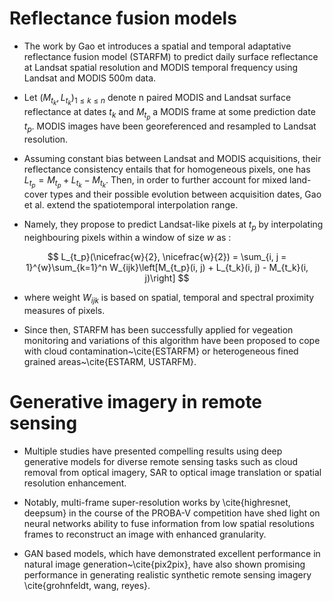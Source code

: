 # Reflectance fusion models

- The work by Gao et introduces a spatial and temporal adaptative reflectance fusion model (STARFM) to
predict daily surface reflectance at Landsat spatial resolution and MODIS temporal frequency using Landsat and MODIS 500m data.

- Let $(M_{t_k}, L_{t_k})_{1\leq k\leq n}$ denote n paired MODIS and Landsat surface reflectance at dates $t_k$ and $M_{t_p}$ a MODIS frame at some prediction date $t_p$. MODIS images have been georeferenced and resampled to Landsat resolution.

- Assuming constant bias between Landsat and MODIS acquisitions, their reflectance consistency entails that for homogeneous pixels, one has $L_{t_p} = M_{t_p} + L_{t_k} - M_{t_k}$. Then, in order to further account for mixed land-cover types and their possible evolution between acquisition dates, Gao et al. extend the spatiotemporal interpolation range.

- Namely, they propose to predict Landsat-like pixels at $t_p$ by interpolating neighbouring pixels within a window of size $w$ as :

$$
L_{t_p}(\nicefrac{w}{2}, \nicefrac{w}{2}) = \sum_{i, j = 1}^{w}\sum_{k=1}^n W_{ijk}\left[M_{t_p}(i, j) + L_{t_k}(i, j) - M_{t_k}(i, j)\right]
$$
- where weight $W_{ijk}$ is based on spatial, temporal and spectral proximity measures of pixels.

- Since then, STARFM has been successfully applied for vegeation monitoring and variations of this algorithm have been proposed to cope with cloud contamination~\cite{ESTARFM} or heterogeneous fined grained areas~\cite{ESTARM, USTARFM}.


# Generative imagery in remote sensing

- Multiple studies have presented compelling results using deep generative models for diverse remote sensing tasks such as cloud removal from optical imagery, SAR to optical image translation or spatial resolution enhancement.

- Notably, multi-frame super-resolution works by \cite{highresnet, deepsum} in the course of the PROBA-V competition have shed light on neural networks ability to fuse information from low spatial resolutions frames to reconstruct an image with enhanced granularity.

- GAN based models, which have demonstrated excellent performance in natural image generation~\cite{pix2pix}, have also shown promising performance in generating realistic synthetic remote sensing imagery \cite{grohnfeldt, wang, reyes}.
